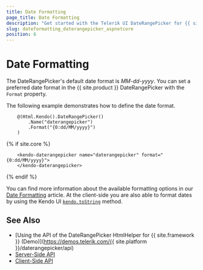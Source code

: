 ```yaml
---
title: Date Formatting
page_title: Date Formatting
description: "Get started with the Telerik UI DateRangePicker for {{ site.framework }} and learn how to define its date format."
slug: dateformatting_daterangepicker_aspnetcore
position: 6
---
```


# Date Formatting

The DateRangePicker's default date format is *MM-dd-yyyy*. You can set a preferred date format in the {{ site.product }} DateRangePicker with the `Format` property.

The following example demonstrates how to define the date format.

```HtmlHelper
    @(Html.Kendo().DateRangePicker()
        .Name("daterangepicker")
        .Format("{0:dd/MM/yyyy}")
    )
```
{% if site.core %}
```TagHelper
    <kendo-daterangepicker name="daterangepicker" format="{0:dd/MM/yyyy}">
    </kendo-daterangepicker>
```
{% endif %}

You can find more information about the available formatting options in our [Date Formatting](https://docs.telerik.com/kendo-ui/globalization/intl/dateformatting) article. At the client-side you are also able to format dates by using the Kendo UI [`kendo.toString`](https://docs.telerik.com/kendo-ui/api/javascript/kendo/methods/tostring) method.


## See Also

* [Using the API of the DateRangePicker HtmlHelper for {{ site.framework }} (Demo)](https://demos.telerik.com/{{ site.platform }}/daterangepicker/api)
* [Server-Side API](/api/daterangepicker)
* [Client-Side API](https://docs.telerik.com/kendo-ui/api/javascript/ui/daterangepicker)
